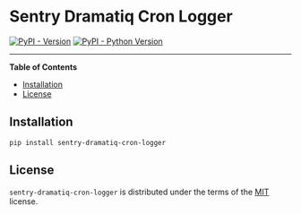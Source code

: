 # Sentry Dramatiq Cron Logger

[![PyPI - Version](https://img.shields.io/pypi/v/sentry-dramatiq-cron-logger.svg)](https://pypi.org/project/sentry-dramatiq-cron-logger)
[![PyPI - Python Version](https://img.shields.io/pypi/pyversions/sentry-dramatiq-cron-logger.svg)](https://pypi.org/project/sentry-dramatiq-cron-logger)

-----

**Table of Contents**

- [Installation](#installation)
- [License](#license)

## Installation

```console
pip install sentry-dramatiq-cron-logger
```

## License

`sentry-dramatiq-cron-logger` is distributed under the terms of the [MIT](https://spdx.org/licenses/MIT.html) license.
